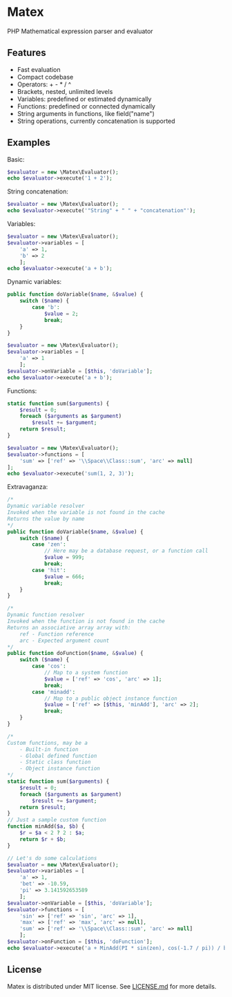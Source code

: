 # Matex

PHP Mathematical expression parser and evaluator

## Features

* Fast evaluation
* Compact codebase
* Operators: + - * / ^
* Brackets, nested, unlimited levels
* Variables: predefined or estimated dynamically
* Functions: predefined or connected dynamically
* String arguments in functions, like field("name")
* String operations, currently concatenation is supported

## Examples

Basic:

```php
$evaluator = new \Matex\Evaluator();
echo $evaluator->execute('1 + 2');
```

String concatenation:

```php
$evaluator = new \Matex\Evaluator();
echo $evaluator->execute('"String" + " " + "concatenation"');
```

Variables:

```php
$evaluator = new \Matex\Evaluator();
$evaluator->variables = [
    'a' => 1,
    'b' => 2
    ];
echo $evaluator->execute('a + b');
```

Dynamic variables:

```php
public function doVariable($name, &$value) {
    switch ($name) {
        case 'b':
            $value = 2;
            break;
    }
}

$evaluator = new \Matex\Evaluator();
$evaluator->variables = [
    'a' => 1
    ];
$evaluator->onVariable = [$this, 'doVariable'];
echo $evaluator->execute('a + b');
```

Functions:

```php
static function sum($arguments) {
    $result = 0;
    foreach ($arguments as $argument)
        $result += $argument;
    return $result;
}

$evaluator = new \Matex\Evaluator();
$evaluator->functions = [
    'sum' => ['ref' => '\\Space\\Class::sum', 'arc' => null]
];
echo $evaluator->execute('sum(1, 2, 3)');
```

Extravaganza:

```php
/*
Dynamic variable resolver
Invoked when the variable is not found in the cache
Returns the value by name
*/
public function doVariable($name, &$value) {
    switch ($name) {
        case 'zen':
            // Here may be a database request, or a function call
            $value = 999;
            break;
        case 'hit':
            $value = 666;
            break;
    }
}

/*
Dynamic function resolver
Invoked when the function is not found in the cache
Returns an associative array array with:
    ref - Function reference
    arc - Expected argument count
*/
public function doFunction($name, &$value) {
    switch ($name) {
        case 'cos':
            // Map to a system function
            $value = ['ref' => 'cos', 'arc' => 1];
            break;
        case 'minadd':
            // Map to a public object instance function
            $value = ['ref' => [$this, 'minAdd'], 'arc' => 2];
            break;
    }
}

/*
Custom functions, may be a
    - Built-in function
    - Global defined function
    - Static class function
    - Object instance function
*/
static function sum($arguments) {
    $result = 0;
    foreach ($arguments as $argument)
        $result += $argument;
    return $result;
}
// Just a sample custom function
function minAdd($a, $b) {
    $r = $a < 2 ? 2 : $a;
    return $r + $b;
}

// Let's do some calculations
$evaluator = new \Matex\Evaluator();
$evaluator->variables = [
    'a' => 1,
    'bet' => -10.59,
    'pi' => 3.141592653589
    ];
$evaluator->onVariable = [$this, 'doVariable'];
$evaluator->functions = [
    'sin' => ['ref' => 'sin', 'arc' => 1],
    'max' => ['ref' => 'max', 'arc' => null],
    'sum' => ['ref' => '\\Space\\Class::sum', 'arc' => null]
    ];
$evaluator->onFunction = [$this, 'doFunction'];
echo $evaluator->execute('a + MinAdd(PI * sin(zen), cos(-1.7 / pi)) / bet ^ ((A + 2) * 2) + sum(5, 4, max(6, hit))');
```

## License

Matex is distributed under MIT license. See [LICENSE.md](LICENSE.md) for more details.
